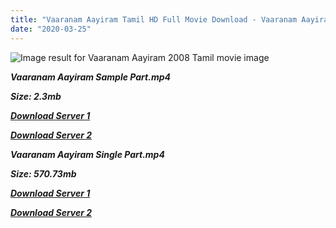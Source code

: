 ```yaml
---
title: "Vaaranam Aayiram Tamil HD Full Movie Download - Vaaranam Aayiram Tamil HD Movie Download"
date: "2020-03-25"
---
```


![Image result for Vaaranam Aayiram  2008 Tamil movie image](https://i.pinimg.com/originals/34/2b/fe/342bfeecf90d6d880123127b3e1b8192.jpg)

**_Vaaranam Aayiram Sample Part.mp4_**

**_Size: 2.3mb_**

**_[Download Server 1](http://b8.wetransfer.vip/files/{8713b6b5f6e59cdcf244c33a3a7a492372c7347c9d869ddefa7d70dd3612d3d9}20Actor{8713b6b5f6e59cdcf244c33a3a7a492372c7347c9d869ddefa7d70dd3612d3d9}20Hits{8713b6b5f6e59cdcf244c33a3a7a492372c7347c9d869ddefa7d70dd3612d3d9}20Collection/Surya{8713b6b5f6e59cdcf244c33a3a7a492372c7347c9d869ddefa7d70dd3612d3d9}20Movies{8713b6b5f6e59cdcf244c33a3a7a492372c7347c9d869ddefa7d70dd3612d3d9}20Collection/Vaaranam{8713b6b5f6e59cdcf244c33a3a7a492372c7347c9d869ddefa7d70dd3612d3d9}20Aayiram{8713b6b5f6e59cdcf244c33a3a7a492372c7347c9d869ddefa7d70dd3612d3d9}20(2008)/Vaaranam{8713b6b5f6e59cdcf244c33a3a7a492372c7347c9d869ddefa7d70dd3612d3d9}20Aayiram{8713b6b5f6e59cdcf244c33a3a7a492372c7347c9d869ddefa7d70dd3612d3d9}20Mp4{8713b6b5f6e59cdcf244c33a3a7a492372c7347c9d869ddefa7d70dd3612d3d9}20HD/Vaaranam{8713b6b5f6e59cdcf244c33a3a7a492372c7347c9d869ddefa7d70dd3612d3d9}20Aayiram{8713b6b5f6e59cdcf244c33a3a7a492372c7347c9d869ddefa7d70dd3612d3d9}20HD{8713b6b5f6e59cdcf244c33a3a7a492372c7347c9d869ddefa7d70dd3612d3d9}20Sample.mp4)_**

**_[Download Server 2](http://b8.wetransfer.vip/files/{8713b6b5f6e59cdcf244c33a3a7a492372c7347c9d869ddefa7d70dd3612d3d9}20Actor{8713b6b5f6e59cdcf244c33a3a7a492372c7347c9d869ddefa7d70dd3612d3d9}20Hits{8713b6b5f6e59cdcf244c33a3a7a492372c7347c9d869ddefa7d70dd3612d3d9}20Collection/Surya{8713b6b5f6e59cdcf244c33a3a7a492372c7347c9d869ddefa7d70dd3612d3d9}20Movies{8713b6b5f6e59cdcf244c33a3a7a492372c7347c9d869ddefa7d70dd3612d3d9}20Collection/Vaaranam{8713b6b5f6e59cdcf244c33a3a7a492372c7347c9d869ddefa7d70dd3612d3d9}20Aayiram{8713b6b5f6e59cdcf244c33a3a7a492372c7347c9d869ddefa7d70dd3612d3d9}20(2008)/Vaaranam{8713b6b5f6e59cdcf244c33a3a7a492372c7347c9d869ddefa7d70dd3612d3d9}20Aayiram{8713b6b5f6e59cdcf244c33a3a7a492372c7347c9d869ddefa7d70dd3612d3d9}20Mp4{8713b6b5f6e59cdcf244c33a3a7a492372c7347c9d869ddefa7d70dd3612d3d9}20HD/Vaaranam{8713b6b5f6e59cdcf244c33a3a7a492372c7347c9d869ddefa7d70dd3612d3d9}20Aayiram{8713b6b5f6e59cdcf244c33a3a7a492372c7347c9d869ddefa7d70dd3612d3d9}20HD{8713b6b5f6e59cdcf244c33a3a7a492372c7347c9d869ddefa7d70dd3612d3d9}20Sample.mp4)_**

**_Vaaranam Aayiram Single Part.mp4_**

**_Size: 570.73mb_**

**_[Download Server 1](http://b8.wetransfer.vip/files/{8713b6b5f6e59cdcf244c33a3a7a492372c7347c9d869ddefa7d70dd3612d3d9}20Actor{8713b6b5f6e59cdcf244c33a3a7a492372c7347c9d869ddefa7d70dd3612d3d9}20Hits{8713b6b5f6e59cdcf244c33a3a7a492372c7347c9d869ddefa7d70dd3612d3d9}20Collection/Surya{8713b6b5f6e59cdcf244c33a3a7a492372c7347c9d869ddefa7d70dd3612d3d9}20Movies{8713b6b5f6e59cdcf244c33a3a7a492372c7347c9d869ddefa7d70dd3612d3d9}20Collection/Vaaranam{8713b6b5f6e59cdcf244c33a3a7a492372c7347c9d869ddefa7d70dd3612d3d9}20Aayiram{8713b6b5f6e59cdcf244c33a3a7a492372c7347c9d869ddefa7d70dd3612d3d9}20(2008)/Vaaranam{8713b6b5f6e59cdcf244c33a3a7a492372c7347c9d869ddefa7d70dd3612d3d9}20Aayiram{8713b6b5f6e59cdcf244c33a3a7a492372c7347c9d869ddefa7d70dd3612d3d9}20Mp4{8713b6b5f6e59cdcf244c33a3a7a492372c7347c9d869ddefa7d70dd3612d3d9}20HD/Vaaranam{8713b6b5f6e59cdcf244c33a3a7a492372c7347c9d869ddefa7d70dd3612d3d9}20Aayiram{8713b6b5f6e59cdcf244c33a3a7a492372c7347c9d869ddefa7d70dd3612d3d9}20HD.mp4)_**

**_[Download Server 2](http://b8.wetransfer.vip/files/{8713b6b5f6e59cdcf244c33a3a7a492372c7347c9d869ddefa7d70dd3612d3d9}20Actor{8713b6b5f6e59cdcf244c33a3a7a492372c7347c9d869ddefa7d70dd3612d3d9}20Hits{8713b6b5f6e59cdcf244c33a3a7a492372c7347c9d869ddefa7d70dd3612d3d9}20Collection/Surya{8713b6b5f6e59cdcf244c33a3a7a492372c7347c9d869ddefa7d70dd3612d3d9}20Movies{8713b6b5f6e59cdcf244c33a3a7a492372c7347c9d869ddefa7d70dd3612d3d9}20Collection/Vaaranam{8713b6b5f6e59cdcf244c33a3a7a492372c7347c9d869ddefa7d70dd3612d3d9}20Aayiram{8713b6b5f6e59cdcf244c33a3a7a492372c7347c9d869ddefa7d70dd3612d3d9}20(2008)/Vaaranam{8713b6b5f6e59cdcf244c33a3a7a492372c7347c9d869ddefa7d70dd3612d3d9}20Aayiram{8713b6b5f6e59cdcf244c33a3a7a492372c7347c9d869ddefa7d70dd3612d3d9}20Mp4{8713b6b5f6e59cdcf244c33a3a7a492372c7347c9d869ddefa7d70dd3612d3d9}20HD/Vaaranam{8713b6b5f6e59cdcf244c33a3a7a492372c7347c9d869ddefa7d70dd3612d3d9}20Aayiram{8713b6b5f6e59cdcf244c33a3a7a492372c7347c9d869ddefa7d70dd3612d3d9}20HD.mp4)_**
